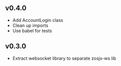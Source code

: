 ## v0.4.0
- Add AccountLogin class
- Clean up imports
- Use babel for tests
## v0.3.0
- Extract websocket library to separate zosjs-ws lib
